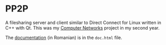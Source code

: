 PP2P
====

A filesharing server and client similar to Direct Connect for Linux written in
C++ with Qt. This was my [Computer Networks][1] project in my second year.

The [documentation][2] (in Romanian) is in the `doc.html` file.

[1]: http://www.infoiasi.ro/bin/Programs/CS2101_11
[2]: http://htmlpreview.github.com/?https://github.com/paul-nechifor/pp2p/blob/master/doc.html
